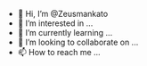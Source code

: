 - 👋 Hi, I’m @Zeusmankato
- 👀 I’m interested in ...
- 🌱 I’m currently learning ...
- 💞️ I’m looking to collaborate on ...
- 📫 How to reach me ...

<!---
Zeusmankato/Zeusmankato is a ✨ special ✨ repository because its `README.md` (this file) appears on your GitHub profile.
You can click the Preview link to take a look at your changes.
--->
